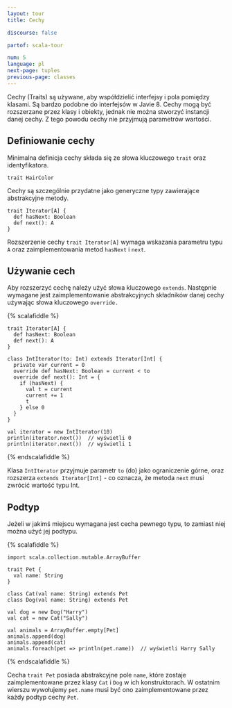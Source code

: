```yaml
---
layout: tour
title: Cechy

discourse: false

partof: scala-tour

num: 5
language: pl
next-page: tuples
previous-page: classes
---
```


Cechy (Traits) są używane, aby współdzielić interfejsy i pola pomiędzy klasami.
Są bardzo podobne do interfejsów w Javie 8.
Cechy mogą być rozszerzane przez klasy i obiekty, jednak nie można stworzyć instancji danej cechy.
Z tego powodu cechy nie przyjmują parametrów wartości.

## Definiowanie cechy

Minimalna definicja cechy składa się ze słowa kluczowego `trait` oraz identyfikatora.

```tut
trait HairColor
```

Cechy są szczególnie przydatne jako generyczne typy zawierające abstrakcyjne metody.

```tut
trait Iterator[A] {
  def hasNext: Boolean
  def next(): A
}
```

Rozszerzenie cechy `trait Iterator[A]` wymaga wskazania parametru typu `A` oraz zaimplementowania metod `hasNext` i `next`.

## Używanie cech

Aby rozszerzyć cechę należy użyć słowa kluczowego `extends`.
Następnie wymagane jest zaimplementowanie abstrakcyjnych składników danej cechy używając słowa kluczowego `override.`

{% scalafiddle %}
```tut
trait Iterator[A] {
  def hasNext: Boolean
  def next(): A
}

class IntIterator(to: Int) extends Iterator[Int] {
  private var current = 0
  override def hasNext: Boolean = current < to
  override def next(): Int = {
    if (hasNext) {
      val t = current
      current += 1
      t
    } else 0
  }
}

val iterator = new IntIterator(10)
println(iterator.next())  // wyświetli 0
println(iterator.next())  // wyświetli 1
```
{% endscalafiddle %}

Klasa `IntIterator` przyjmuje parametr `to` (do) jako ograniczenie górne, oraz rozszerza `extends Iterator[Int]` - co oznacza, że metoda `next` musi zwrócić wartość typu Int.

## Podtyp

Jeżeli w jakimś miejscu wymagana jest cecha pewnego typu, to zamiast niej można użyć jej podtypu.

{% scalafiddle %}
```tut
import scala.collection.mutable.ArrayBuffer

trait Pet {
  val name: String
}

class Cat(val name: String) extends Pet
class Dog(val name: String) extends Pet

val dog = new Dog("Harry")
val cat = new Cat("Sally")

val animals = ArrayBuffer.empty[Pet]
animals.append(dog)
animals.append(cat)
animals.foreach(pet => println(pet.name))  // wyświetli Harry Sally
```
{% endscalafiddle %}

Cecha `trait Pet` posiada abstrakcyjne pole `name`, które zostaje zaimplementowane przez klasy `Cat` i `Dog` w ich konstruktorach.
W ostatnim wierszu wywołujemy `pet.name` musi być ono zaimplementowane przez każdy podtyp cechy `Pet`.
